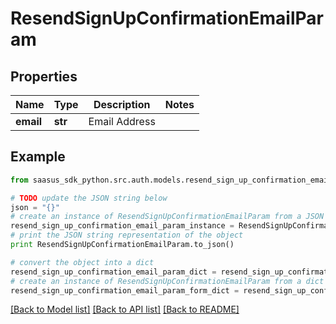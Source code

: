 # ResendSignUpConfirmationEmailParam


## Properties
Name | Type | Description | Notes
------------ | ------------- | ------------- | -------------
**email** | **str** | Email Address | 

## Example

```python
from saasus_sdk_python.src.auth.models.resend_sign_up_confirmation_email_param import ResendSignUpConfirmationEmailParam

# TODO update the JSON string below
json = "{}"
# create an instance of ResendSignUpConfirmationEmailParam from a JSON string
resend_sign_up_confirmation_email_param_instance = ResendSignUpConfirmationEmailParam.from_json(json)
# print the JSON string representation of the object
print ResendSignUpConfirmationEmailParam.to_json()

# convert the object into a dict
resend_sign_up_confirmation_email_param_dict = resend_sign_up_confirmation_email_param_instance.to_dict()
# create an instance of ResendSignUpConfirmationEmailParam from a dict
resend_sign_up_confirmation_email_param_form_dict = resend_sign_up_confirmation_email_param.from_dict(resend_sign_up_confirmation_email_param_dict)
```
[[Back to Model list]](../README.md#documentation-for-models) [[Back to API list]](../README.md#documentation-for-api-endpoints) [[Back to README]](../README.md)


